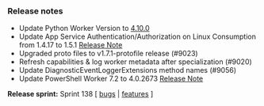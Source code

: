 ### Release notes

<!-- Please add your release notes in the following format:
- My change description (#PR)
-->
- Update Python Worker Version to [4.10.0](https://github.com/Azure/azure-functions-python-worker/releases/tag/4.10.0)
- Update App Service Authentication/Authorization on Linux Consumption from 1.4.17 to 1.5.1 [Release Note](https://github.com/Azure/app-service-announcements/issues/406)
- Upgraded proto files to v1.7.1-protofile release (#9023)
- Refresh capabilities & log worker metadata after specialization (#9020)
- Update DiagnosticEventLoggerExtensions method names (#9056)
- Update PowerShell Worker 7.2 to 4.0.2673 [Release Note](https://github.com/Azure/azure-functions-powershell-worker/releases/tag/v4.0.2673)

**Release sprint:** Sprint 138
[ [bugs](https://github.com/Azure/azure-functions-host/issues?q=is%3Aissue+milestone%3A%22Functions+Sprint+138%22+label%3Abug+is%3Aclosed) | [features](https://github.com/Azure/azure-functions-host/issues?q=is%3Aissue+milestone%3A%22Functions+Sprint+138%22+label%3Afeature+is%3Aclosed) ]
